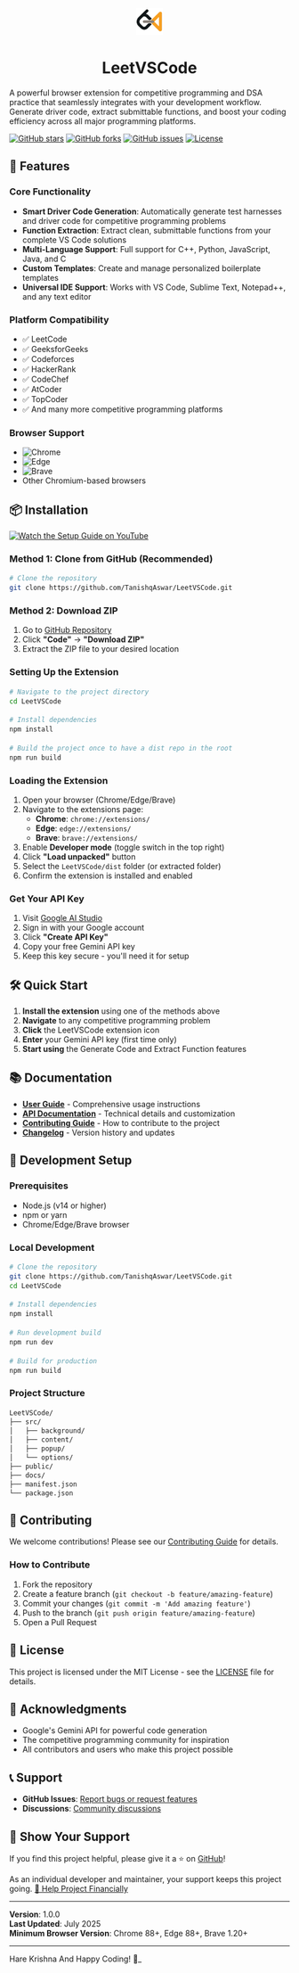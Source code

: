 <div align="center">
  <img src="./public/icons/icon.png" alt="LeetVSCode" width="48" height="48">
  <h1>LeetVSCode</h1>
</div>

A powerful browser extension for competitive programming and DSA practice that seamlessly integrates with your development workflow. Generate driver code, extract submittable functions, and boost your coding efficiency across all major programming platforms.

[![GitHub stars](https://img.shields.io/github/stars/TanishqAswar/LeetVSCode?style=social)](https://github.com/TanishqAswar/LeetVSCode)
[![GitHub forks](https://img.shields.io/github/forks/TanishqAswar/LeetVSCode?style=social)](https://github.com/TanishqAswar/LeetVSCode)
[![GitHub issues](https://img.shields.io/github/issues/TanishqAswar/LeetVSCode)](https://github.com/TanishqAswar/LeetVSCode/issues)
[![License](https://img.shields.io/github/license/TanishqAswar/LeetVSCode)](https://github.com/TanishqAswar/LeetVSCode/blob/main/LICENSE)

## 🚀 Features

### Core Functionality

- **Smart Driver Code Generation**: Automatically generate test harnesses and driver code for competitive programming problems
- **Function Extraction**: Extract clean, submittable functions from your complete VS Code solutions
- **Multi-Language Support**: Full support for C++, Python, JavaScript, Java, and C
- **Custom Templates**: Create and manage personalized boilerplate templates
- **Universal IDE Support**: Works with VS Code, Sublime Text, Notepad++, and any text editor

### Platform Compatibility

- ✅ LeetCode
- ✅ GeeksforGeeks
- ✅ Codeforces
- ✅ HackerRank
- ✅ CodeChef
- ✅ AtCoder
- ✅ TopCoder
- ✅ And many more competitive programming platforms

### Browser Support

- ![Chrome](https://img.shields.io/badge/Chrome-4285F4?style=flat&logo=googlechrome&logoColor=white)
- ![Edge](https://img.shields.io/badge/Edge-0078D4?style=flat&logo=microsoftedge&logoColor=white)
- ![Brave](https://img.shields.io/badge/Brave-FB542B?style=flat&logo=brave&logoColor=white)
- Other Chromium-based browsers

## 📦 Installation

[![Watch the Setup Guide on YouTube](https://img.youtube.com/vi/q9JikhSNDRM/0.jpg)](https://youtu.be/q9JikhSNDRM)


### Method 1: Clone from GitHub (Recommended)

```bash
# Clone the repository
git clone https://github.com/TanishqAswar/LeetVSCode.git
```

### Method 2: Download ZIP

1. Go to [GitHub Repository](https://github.com/TanishqAswar/LeetVSCode)
2. Click **"Code"** → **"Download ZIP"**
3. Extract the ZIP file to your desired location

### Setting Up the Extension
```bash
# Navigate to the project directory
cd LeetVSCode

# Install dependencies
npm install

# Build the project once to have a dist repo in the root
npm run build
```

### Loading the Extension

1. Open your browser (Chrome/Edge/Brave)
2. Navigate to the extensions page:
   - **Chrome**: `chrome://extensions/`
   - **Edge**: `edge://extensions/`
   - **Brave**: `brave://extensions/`
3. Enable **Developer mode** (toggle switch in the top right)
4. Click **"Load unpacked"** button
5. Select the `LeetVSCode/dist` folder (or extracted folder)
6. Confirm the extension is installed and enabled

### Get Your API Key

1. Visit [Google AI Studio](https://makersuite.google.com/app/apikey)
2. Sign in with your Google account
3. Click **"Create API Key"**
4. Copy your free Gemini API key
5. Keep this key secure - you'll need it for setup

## 🛠️ Quick Start

1. **Install the extension** using one of the methods above
2. **Navigate** to any competitive programming problem
3. **Click** the LeetVSCode extension icon
4. **Enter** your Gemini API key (first time only)
5. **Start using** the Generate Code and Extract Function features

## 📚 Documentation

- **[User Guide](docs/USER_GUIDE.md)** - Comprehensive usage instructions
- **[API Documentation](docs/API.md)** - Technical details and customization
- **[Contributing Guide](docs/CONTRIBUTING.md)** - How to contribute to the project
- **[Changelog](docs/CHANGELOG.md)** - Version history and updates

## 🔧 Development Setup

### Prerequisites

- Node.js (v14 or higher)
- npm or yarn
- Chrome/Edge/Brave browser

### Local Development

```bash
# Clone the repository
git clone https://github.com/TanishqAswar/LeetVSCode.git
cd LeetVSCode

# Install dependencies
npm install

# Run development build
npm run dev

# Build for production
npm run build

```

### Project Structure

```
LeetVSCode/
├── src/
│   ├── background/
│   ├── content/
│   ├── popup/
│   └── options/
├── public/
├── docs/
├── manifest.json
└── package.json
```

## 🤝 Contributing

We welcome contributions! Please see our [Contributing Guide](CONTRIBUTING.md) for details.

### How to Contribute

1. Fork the repository
2. Create a feature branch (`git checkout -b feature/amazing-feature`)
3. Commit your changes (`git commit -m 'Add amazing feature'`)
4. Push to the branch (`git push origin feature/amazing-feature`)
5. Open a Pull Request

## 📝 License

This project is licensed under the MIT License - see the [LICENSE](LICENSE) file for details.

## 🙏 Acknowledgments

- Google's Gemini API for powerful code generation
- The competitive programming community for inspiration
- All contributors and users who make this project possible

## 📞 Support

- **GitHub Issues**: [Report bugs or request features](https://github.com/TanishqAswar/LeetVSCode/issues)
- **Discussions**: [Community discussions](https://github.com/TanishqAswar/LeetVSCode/discussions)

## 🌟 Show Your Support

If you find this project helpful, please give it a ⭐ on [GitHub](<(https://github.com/TanishqAswar/LeetVSCode)>)!

As an individual developer and maintainer, your support keeps this project
going.
[💝 Help Project Financially](https://buymeacoffee.com/tanishq_aswar)

---

**Version**: 1.0.0  
**Last Updated**: July 2025  
**Minimum Browser Version**: Chrome 88+, Edge 88+, Brave 1.20+

---

Hare Krishna And Happy Coding! 🚀_

